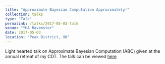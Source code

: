 ```yaml
---
title: "Approximate Bayesian Computation Approximately!"
collection: talks
type: "Talk"
permalink: /talks/2017-05-03-talk
venue: "YHA Ravenstor"
date: 2017-05-03
location: "Peak District, UK"
---
```


Light hearted talk on Approximate Bayesian Computation (ABC) given at the
annual retreat of my CDT. The talk can be viewed
[here](https://youtu.be/t85LU2bX8OQ)
